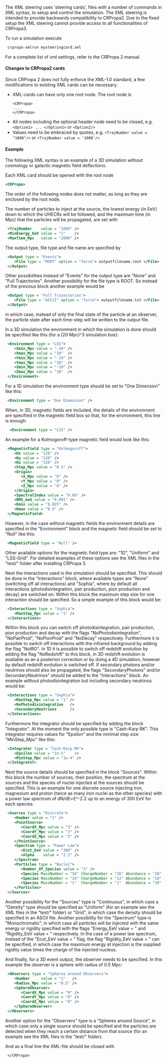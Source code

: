 The XML steering uses 'steering cards', files with a number of commands in XML syntax, to setup and control the simulation. The XML steering is intended to provide backwards compatibility to CRPropa2. Due to the fixed setup the XML steering cannot provide access to all functionalities of CRPropa3.

To run a simulation execute
```sh
 crpropa-xmlrun mysteeringcard.xml
```

For a complete list of xml settings, refer to the CRPropa 2 manual.

#### Changes to CRPropa2 cards
Since CRPropa 2 does not fully enforce the XML-1.0 standard, a few modifications to existing XML cards can be necessary. 
 * XML-cards can have only one root node. The root node is
   ```
   <CRPropa>
   ....
   </CRPropa>
   ```
 * All nodes including the optional header node need to be closed, e.g.
   ```<Option1> ... </Option1>``` or ```<Option2/>```
 * Values need to be embraced by quotes, e.g.
   ```<TrajNumber value = "1000"/>``` or ```<TrajNumber value = '1000'/>```

#### Example
The following XML syntax is an example of a 3D simulation without cosmology or galactic magnetic field deflections.

Each XML card should be opened with the root node
```xml
<CRPropa>
```
The order of the following nodes does not matter, as long as they are enclosed by the root node.

The number of particles to inject at the source, the lowest energy (in EeV) down to which the UHECRs will be followed, and the maximum time (in Mpc) that the particles will be propagated, are set with
```xml
 <TrajNumber    value = "1000" />
 <MinEnergy_EeV value = "1"    />
 <MaxTime_Mpc   value = "2000" />
```

The output type, file type and file name are specified by
```xml
 <Output type = "Events">
    <File type = "ROOT" option = "force"> outputfilename.root </File>
 </Output>
```
Other possibilities instead of "Events" for the output type are "None" and "Full Trajectories". Another possibility for the file type is ROOT. So instead of the previous block another example would be
```xml
 <Output type = "Full Trajectories">
    <File type = "ASCII" option = "force"> outputfilename.txt </File>
 </Output>
```
in which case, instead of only the final state of the particle at an observer, the particle state after each time-step will be written to the output file.

In a 3D simulation the environment in which the simulation is done should be specified like this (for a (20 Mpc)^3 simulation box):
```xml
 <Environment type = "LSS">
    <Xmin_Mpc value = "-10" />
    <Xmax_Mpc value = "10"  />
    <Ymin_Mpc value = "-10" />
    <Ymax_Mpc value = "10"  />
    <Zmin_Mpc value = "-10" />
    <Zmax_Mpc value = "10"  />
 </Environment>
```

For a 1D simulation the environment type should be set to "One Dimension" like this:
```xml
 <Environment type = "One Dimension" />
```

When, in 3D, magnetic fields are included, the details of the environment are specified in the magnetic field box so that, for the environment, this line is enough:
```xml
  <Environment type = "LSS" />
```

An example for a Kolmogoroff-type magnetic field would look like this:
```xml
 <MagneticField type = "Kolmogoroff">
    <Nx value = "128" />
    <Ny value = "128" />
    <Nz value = "128" />
    <Step_Mpc value = "0.5" />
    <Origin>
       <X_Mpc value = "0" />
       <Y_Mpc value = "0" />
       <Z_Mpc value = "0" />
    </Origin>
    <SpectralIndex value = "0.66" />
    <RMS_muG value = "0.001" />
    <Kmin value = "0.025" />
    <Kmax value = "0.5" />
 </MagneticField>
```

However, in the case without magnetic fields the environment details are specified in the "Environment" block and the magnetic field should be set to "Null" like this:
```xml
 <MagneticField type = "Null" />
```

Other available options for the magnetic field type are: "1D", "Uniform" and "LSS-Grid". For detailed examples of these options see the XML files in the "test/" folder after installing CRPropa 3.

Next the interactions used in the simulation should be specified. This should be done in the "Interactions" block, where available types are "None" (switching off all interactions) and "Sophia", where by default all interactions (photodisintegration, pair production, pion production and decay) are switched on. Within this block the maximum step size for one interaction should be specified. So a simple example of this block would be:
```xml
 <Interactions type = "Sophia">
    <MaxStep_Mpc value = "1" />
 </Interactions>
```

Within this block you can switch off photodisintegration, pair production, pion production and decay with the flags "NoPhotodisintegration", "NoPairProd", "NoPionProd" and "NoDecay" respectively. Furthermore it is possible to switch off interactions with the infrared background by adding the flag "NoIRO". In 1D it is possible to switch off redshift evolution by adding the flag "NoRedshift" to this block, in 3D redshift evolution is available as an a posteriori correction or by doing a 4D simulation, however by default redshift evolution is switched off. If secondary photons and/or neutrinos should also be propagated, the flags "SecondaryPhotons" and/or SecondaryNeutrinos" should be added to the "Interactions" block. An example without photodisintegration but including secondary neutrinos would be:
```xml
 <Interactions type = "Sophia">
    <MaxStep_Mpc value = "1" />
    <NoPhotodisintegration   />
    <SecondaryNeutrinos      />
 </Interactions>
```

Furthermore the integrator should be specified by adding the block "Integrator". At the moment the only possible type is "Cash-Karp RK". This integrator requires values for "Epsilon" and the minimal step size 
"MinStep_Mpc" like this:
```xml
 <Integrator type = "Cash-Karp RK">
    <Epsilon value = "1e-5"    />
    <MinStep_Mpc value = "1e-4" />
 </Integrator>
```

Next the source details should be specified in the block "Sources". Within this block the number of sources, their position, the spectrum at the sources and the species of nuclei injected at the sources should be specified. This is an example for one discrete source injecting iron, magnesium and proton (twice as many iron nuclei as the other species) with a power law spectrum of dN/dE∝E^-2.2 up to an energy of 300 EeV for each species:
```xml
 <Sources type = "Discrete">
    <Number value = "1" />
    <PointSource>
       <CoordX_Mpc value = "3" />
       <CoordY_Mpc value = "3" />
       <CoordZ_Mpc value = "3" />
    </PointSource>
    <Spectrum type = "Power Law">
       <Ecut_EeV value = "300" />
       <Alpha    value = "2.2" />
    </Spectrum>
    <Particles type = "Nuclei">
       <Number_Of_Species value = "3" />
       <Species MassNumber = "56" ChargeNumber = "26" Abundance = "20" />
       <Species MassNumber = "24" ChargeNumber = "12" Abundance = "10" />
       <Species MassNumber = "1"  ChargeNumber = "1"  Abundance = "10" />
    </Particles>
 </Sources>
```

Another possibility for the "Sources" type is "Continuous", in which case a "Density" type should be specified as "Uniform" (for an example see the XML files in the "test/" folder) or "Grid", in which case the density should be specified in an ASCII file. Another possibility for the "Spectrum" type is "Monochromatic", in which case all particles will be injected with the same energy or rigidity specified with the flags "Energy_EeV value = " and "Rigidity_EeV value = " respectively. In the case of a power law spectrum, instead of the "Ecut_EeV value = " flag, the flag "Rigidity_EeV value = " can be specified, in which case the maximum energy at injection is the supplied rigidity value times the charge of the injected nucleus. 

And finally, for a 3D event output, the observer needs to be specified. In this example the observer is a sphere with radius of 0.5 Mpc:
```xml
 <Observers type = "Spheres around Observers">
    <Number     value = "1"   />
    <Radius_Mpc value = "0.5" />
    <SphereObserver>
       <CoordX_Mpc value = "0" />
       <CoordY_Mpc value = "0" />
       <CoordZ_Mpc value = "0" />
    </SphereObserver>
 </Observers>
``` 

Another option for the "Observers" type is a "Spheres around Source", in which case only a single source should be specified and the particles are detected when they reach a certain distance from that source (for an example see the XML files in the "test/" folder).

And as a final line the XML-file should be closed with
```xml
 </CRPropa>
```
